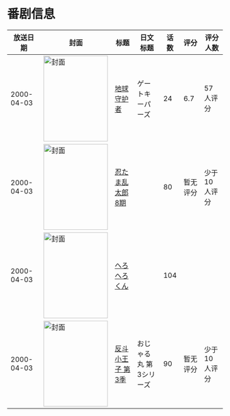 # 番剧信息

|放送日期|封面|标题|日文标题|话数|评分|评分人数|
|---|---|---|---|---|---|---|
|2000-04-03|<img src="https://lain.bgm.tv/pic/cover/c/16/a8/19039_hEhjh.jpg" alt="封面" style="width:150px;height:200px;object-fit:cover;">|[地球守护者](https://bangumi.tv/subject/19039)|ゲートキーパーズ|24|6.7|57人评分|
|2000-04-03|<img src="https://lain.bgm.tv/pic/cover/c/21/c2/161686_M9Iyy.jpg" alt="封面" style="width:150px;height:200px;object-fit:cover;">|[忍たま乱太郎 8期](https://bangumi.tv/subject/161686)||80|暂无评分|少于10人评分|
|2000-04-03|<img src="https://lain.bgm.tv/pic/cover/c/37/d5/188998_RT2Bu.jpg" alt="封面" style="width:150px;height:200px;object-fit:cover;">|[へろへろくん](https://bangumi.tv/subject/188998)||104|||
|2000-04-03|<img src="https://lain.bgm.tv/pic/cover/c/68/ec/415488_27hq1.jpg" alt="封面" style="width:150px;height:200px;object-fit:cover;">|[反斗小王子 第3季](https://bangumi.tv/subject/415488)|おじゃる丸 第3シリーズ|90|暂无评分|少于10人评分|
